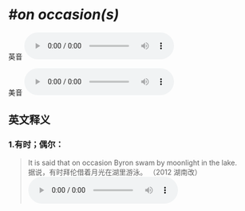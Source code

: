 # ***\#on occasion(s)*** 
英音
<audio src="./media/on occasions1_AAC.aac" controls="controls"></audio>

美音
<audio src="./media/on occasions2_AAC.aac" controls="controls"></audio>



  

英文释义
---
### 1.**有时；偶尔：**  

 > It is said that on occasion Byron swam by moonlight in the lake.  
 > 据说，有时拜伦借着月光在湖里游泳。  （2012 湖南改）  
<audio src="./media/P300 occasion4.aac" controls="controls"></audio>


